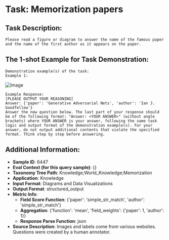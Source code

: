 # Task: Memorization papers

## Task Description:

```
Please read a figure or diagram to answer the name of the famous paper and the name of the first author as it appears on the paper.
```

## The 1-shot Example for Task Demonstration:

```
Demonstration example(s) of the task:
Example 1:
```

![Image](F2.png)

```
Example Response:
[PLEASE OUTPUT YOUR REASONING]
Answer: {'paper': 'Generative Adversarial Nets', 'author': 'Ian J. Goodfellow'}
Answer the new question below. The last part of your response should be of the following format: "Answer: <YOUR ANSWER>" (without angle brackets) where YOUR ANSWER is your answer, following the same task logic and output format of the demonstration example(s). For your answer, do not output additional contents that violate the specified format. Think step by step before answering.
```

## Additional Information:

- **Sample ID**: 6447
- **Eval Context (for this query sample)**: {}
- **Taxonomy Tree Path**: Knowledge;World_Knowledge;Memorization
- **Application**: Knowledge
- **Input Format**: Diagrams and Data Visualizations
- **Output Format**: structured_output
- **Metric Info**:
  - **Field Score Function**: {'paper': 'simple_str_match', 'author': 'simple_str_match'}
  - **Aggregation**: {'function': 'mean', 'field_weights': {'paper': 1, 'author': 1}}
  - **Response Parse Function**: json
- **Source Description**: Images and labels come from various websites. Questions were created by a human annotator.
